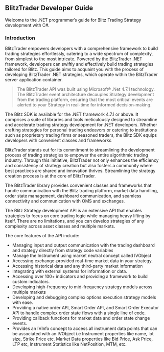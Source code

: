 <!-- <html>
<head></head>

<body style="background-color: blue;"> -->

## BlitzTrader Developer Guide
<!-- <h1 style="color:Red;">BlitzTrader Developer Guide</h1> -->

Welcome to the .NET programmer’s guide for Blitz Trading Strategy development with C#.
### Introduction 
BlitzTrader empowers developers with a comprehensive framework to build trading strategies effortlessly, catering to a wide spectrum of complexity, from simplest to the most intricate. Powered by the BlitzTrader .NET framework, developers can swiftly and effectively build trading strategies tailored for Blitz. This guide aims to acquaint you with the process of developing BlitzTrader .NET strategies, which operate within the BlitzTrader server application container. 

> The BlitzTrader API was built using Microsoft® .Net 4.7.1 technology. The BlitzTrader event architecture decouples Strategy development from the trading platform,  ensuring that the most critical events are alerted to your Strategy in real-time for informed decision-making.

The Blitz SDK is available for the .NET framework 4.7.1 or above. It comprises a suite of libraries and tools meticulously designed to streamline and accelerate trading strategy development for .NET developers. Whether crafting strategies for personal trading endeavors or catering to institutions such as proprietary trading firms or seasoned traders, the Blitz SDK equips developers with convenient classes and frameworks.

BlitzTrader stands out for its commitment to streamlining the development process of trading strategies to empower the entire algorithmic trading industry. Through this initiative, BlitzTrader not only enhances the efficiency and consistency of strategy creation but also fosters a community where best practices are shared and innovation thrives.  Streamlining the strategy creation process is at the core of BlitzTrader.

The BlitzTrader library provides convenient classes and frameworks that handle communication with the Blitz trading platform, market data handling, order state management, dashboard communication, and seamless connectivity and communication with OMS and exchanges. 

The Blitz Strategy development API is an extensive API that enables strategies to focus on core trading logic while managing heavy lifting by itself. There are no limitations, and you can develop strategies of any complexity across asset classes and multiple markets.

The core features of the API include:
- Managing input and output communication with the trading dashboard and strategy directly from strategy code variables
- Manage the Instrument using market neutral concept called IVObject 
- Accessing exchange-provided real-time market data in your strategy.
- Accessing historical data and any third-party market information
- Integrating with external systems for information or data.
- Accessing over 100+ indicators and providing a framework to build custom indicators.
- Developing high-frequency to mid-frequency strategy models across multiple markets
- Developing and debugging complex options execution strategy models with ease.
- Providing a native order API, Smart Order API, and Smart Order Executor API to handle complex order state flows with a single line of code.
- Providing callback functions for market data and order state change events.
- Provides an IVInfo concept to access all instrument data points that can be associated with an IVObject i.e Instrument properties like name, lot size, Strike Price etc. Market Data properties like Bid Price, Ask Price, LTP etc, Instrument Statistics like NetPosition, MTM, etc.
<!-- </body>
</html> -->